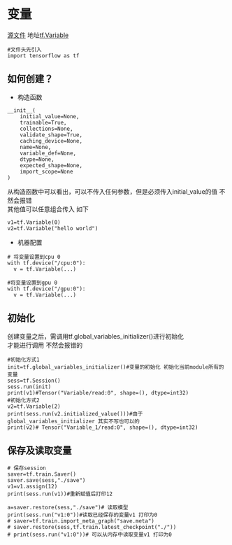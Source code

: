 # 变量
[源文件](./variable.py)
地址[tf.Variable](https://www.tensorflow.org/api_docs/python/tf/Variable) 
```
#文件头先引入
import tensorflow as tf
```

## 如何创建？ 
- 构造函数
```
__init__(
    initial_value=None,
    trainable=True,
    collections=None,
    validate_shape=True,
    caching_device=None,
    name=None,
    variable_def=None,
    dtype=None,
    expected_shape=None,
    import_scope=None
)
```
从构造函数中可以看出，可以不传入任何参数，但是必须传入initial_value的值 不然会报错  
其他值可以任意组合传入 如下
```
v1=tf.Variable(0) 
v2=tf.Variable("hello world")
```
- 机器配置
```
# 将变量设置到cpu 0
with tf.device("/cpu:0"):
  v = tf.Variable(...)

#将变量设置到gpu 0
with tf.device("/gpu:0"):
  v = tf.Variable(...)
```

## 初始化
创建变量之后，需调用tf.global_variables_initializer()进行初始化  
才能进行调用 不然会报错的
```
#初始化方式1
init=tf.global_variables_initializer()#变量的初始化 初始化当前module所有的变量
sess=tf.Session()
sess.run(init)
print(v1)#Tensor("Variable/read:0", shape=(), dtype=int32)
#初始化方式2
v2=tf.Variable(2)
print(sess.run(v2.initialized_value()))#由于global_variables_initializer 其实不写也可以的
print(v2)# Tensor("Variable_1/read:0", shape=(), dtype=int32)
```
## 保存及读取变量
```
# 保存session
saver=tf.train.Saver()
saver.save(sess,"./save")
v1=v1.assign(12)
print(sess.run(v1))#重新赋值后打印12

a=saver.restore(sess,"./save")# 读取模型
print(sess.run("v1:0"))#读取已经保存的变量v1 打印为0
# saver=tf.train.import_meta_graph("save.meta")
# saver.restore(sess,tf.train.latest_checkpoint("./"))
# print(sess.run("v1:0"))# 可以从内存中读取变量v1 打印为0
```

